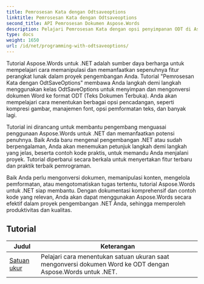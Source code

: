 ```yaml
---
title: Pemrosesan Kata dengan Odtsaveoptions
linktitle: Pemrosesan Kata dengan Odtsaveoptions
second_title: API Pemrosesan Dokumen Aspose.Words
description: Pelajari Pemrosesan Kata dengan opsi penyimpanan ODT di Aspose.Words untuk .NET. Tutorial mendetail dengan kode contoh untuk menyimpan dokumen Word dalam format ODT.
type: docs
weight: 1650
url: /id/net/programming-with-odtsaveoptions/
---
```

Tutorial Aspose.Words untuk .NET adalah sumber daya berharga untuk mempelajari cara memanipulasi dan memanfaatkan sepenuhnya fitur perangkat lunak dalam proyek pengembangan Anda. Tutorial "Pemrosesan Kata dengan OdtSaveOptions" membawa Anda langkah demi langkah menggunakan kelas OdtSaveOptions untuk menyimpan dan mengonversi dokumen Word ke format ODT (Teks Dokumen Terbuka). Anda akan mempelajari cara menentukan berbagai opsi pencadangan, seperti kompresi gambar, manajemen font, opsi pemformatan teks, dan banyak lagi.

Tutorial ini dirancang untuk membantu pengembang menguasai penggunaan Aspose.Words untuk .NET dan memanfaatkan potensi penuhnya. Baik Anda baru mengenal pengembangan .NET atau sudah berpengalaman, Anda akan menemukan petunjuk langkah demi langkah yang jelas, beserta contoh kode praktis, untuk memandu Anda menjalani proyek. Tutorial diperbarui secara berkala untuk menyertakan fitur terbaru dan praktik terbaik pemrograman.

Baik Anda perlu mengonversi dokumen, memanipulasi konten, mengelola pemformatan, atau mengotomatiskan tugas tertentu, tutorial Aspose.Words untuk .NET siap membantu. Dengan dokumentasi komprehensif dan contoh kode yang relevan, Anda akan dapat menggunakan Aspose.Words secara efektif dalam proyek pengembangan .NET Anda, sehingga memperoleh produktivitas dan kualitas.

 ## Tutorial
| Judul | Keterangan |
| --- | --- |
| [Satuan ukur](./measure-unit/) | Pelajari cara menentukan satuan ukuran saat mengonversi dokumen Word ke ODT dengan Aspose.Words untuk .NET. |